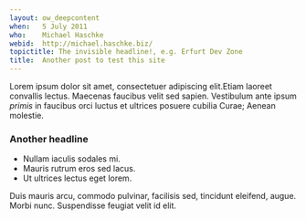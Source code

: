 ```yaml
---
layout: ow_deepcontent
when:   5 July 2011
who:    Michael Haschke
webid:  http://michael.haschke.biz/
topictitle: The invisible headline!, e.g. Erfurt Dev Zone
title:  Another post to test this site
---
```


Lorem ipsum dolor sit amet, consectetuer adipiscing
elit.Etiam laoreet convallis lectus. Maecenas faucibus
velit sed sapien. Vestibulum ante ipsum *primis* in
faucibus orci luctus et ultrices posuere cubilia Curae;
Aenean molestie.

### Another headline

* Nullam iaculis sodales mi.
* Mauris rutrum eros sed lacus.
* Ut ultrices lectus eget lorem.

Duis mauris arcu, commodo pulvinar, facilisis sed,
tincidunt eleifend, augue. Morbi nunc. Suspendisse
feugiat velit id elit.

